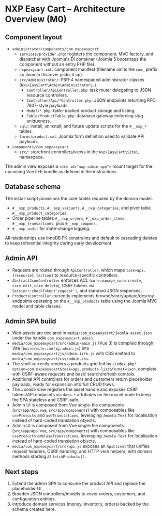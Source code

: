# NXP Easy Cart – Architecture Overview (M0)

## Component layout

- `administrator/components/com_nxpeasycart`
  - `services/provider.php`: registers the component, MVC factory, and dispatcher with Joomla's DI container (Joomla 5 bootstraps the component without an entry PHP file).
  - `nxpeasycart.xml`: component manifest (filename omits the `com_` prefix so Joomla Discover picks it up).
  - `src/Administrator/`: PSR-4 namespaced administrator classes (`Nxp\EasyCart\Admin\Administrator\…`).
    - `Controller/ApiController.php`: task router delegating to JSON resource controllers.
    - `Controller/Api/*Controller.php`: JSON endpoints returning RFC-7807-style payloads.
    - `Model/*.php`: table-backed product storage and listing.
    - `Table/ProductTable.php`: database gateway enforcing slug uniqueness.
  - `sql/`: install, uninstall, and future update scripts for the `#__nxp_*` tables.
  - `forms/product.xml`: Joomla form definition used to validate API payloads.
- `components/com_nxpeasycart`
  - `src/`: storefront controllers/views in the `Nxp\EasyCart\Site\…` namespace.

The admin view exposes a `<div id="nxp-admin-app">` mount target for the upcoming Vue IIFE bundle as defined in the instructions.

## Database schema

The install script provisions the core tables required by the domain model:

- `#__nxp_products`, `#__nxp_variants`, `#__nxp_categories`, and pivot table `#__nxp_product_categories`.
- Order pipeline tables `#__nxp_orders`, `#__nxp_order_items`, `#__nxp_transactions`, plus `#__nxp_coupons`.
- `#__nxp_audit` for state-change logging.

All relationships use InnoDB FK constraints and default to cascading deletes to keep referential integrity during early development.

## Admin API

- Requests are routed through `ApiController`, which maps `task=api.{resource}.{action}` to resource-specific controllers.
- `AbstractJsonController` enforces ACL (`core.manage`, `core.create`, `core.edit`, `core.delete`), CSRF tokens via `Session::checkToken('request')`, and standard JSON responses.
- `ProductsController` currently implements browse/store/update/destroy endpoints operating on the `#__nxp_products` table using the Joomla MVC model and table classes.

## Admin SPA build

- Web assets are declared in `media/com_nxpeasycart/joomla.asset.json` under the handle `com_nxpeasycart.admin`.
- `media/com_nxpeasycart/src/admin-main.js` (Vue 3) is compiled through Vite (`build/vite.config.admin.js`) into `media/com_nxpeasycart/js/admin.iife.js` with CSS emitted to `media/com_nxpeasycart/css/admin.css`.
- The shell currently renders a products grid fed by `/index.php?option=com_nxpeasycart&task=api.products.list&format=json`, complete with CSRF-aware requests and basic search/refresh controls.
- Additional API controllers for orders and customers return placeholder payloads, ready for expansion into full CRUD flows.
- The Joomla view registers the asset handle and exposes CSRF tokens/API endpoints via `data-*` attributes on the mount node to keep the SPA stateless and CSRF-safe.
- Admin UI is composed from Vue single-file components (`src/app/App.vue`, `src/app/components`) with composables like `useProducts` and `useTranslations`, leveraging `Joomla.Text` for localisation instead of hard-coded translation objects.
- Admin UI is composed from Vue single-file components (`src/app/App.vue`, `src/app/components`) with composables like `useProducts` and `useTranslations`, leveraging `Joomla.Text` for localisation instead of hard-coded translation objects.
- `media/com_nxpeasycart/src/api.js` exposes an `ApiClient` that unifies request headers, CSRF handling, and HTTP verb helpers, with domain methods starting at `fetchProducts()`.

## Next steps

1. Extend the admin SPA to consume the product API and replace the placeholder UI.
2. Broaden JSON controllers/models to cover orders, customers, and configuration entities.
3. Introduce domain services (money, inventory, orders) backed by the schema created here.
